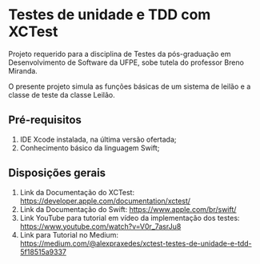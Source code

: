 # Testes de unidade e TDD com XCTest

Projeto requerido para a disciplina de Testes da pós-graduação em Desenvolvimento de Software da UFPE, sobe tutela do professor Breno Miranda.

O presente projeto simula as funções básicas de um sistema de leilão e a classe de teste da classe Leilão.

## Pré-requisitos

1. IDE Xcode instalada, na última versão ofertada;
2. Conhecimento básico da linguagem Swift;

## Disposições gerais
1. Link da Documentação do XCTest: https://developer.apple.com/documentation/xctest/
2. Link da Documentação do Swift: https://www.apple.com/br/swift/
3. Link YouTube para tutorial em vídeo da implementação dos testes: https://www.youtube.com/watch?v=V0r_7asrJu8
4. Link para Tutorial no Medium: https://medium.com/@alexpraxedes/xctest-testes-de-unidade-e-tdd-5f18515a9337


